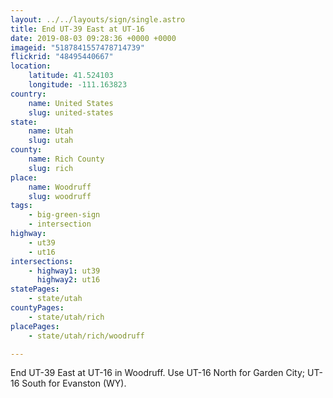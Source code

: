 ```yaml
---
layout: ../../layouts/sign/single.astro
title: End UT-39 East at UT-16
date: 2019-08-03 09:28:36 +0000 +0000
imageid: "5187841557478714739"
flickrid: "48495440667"
location:
    latitude: 41.524103
    longitude: -111.163823
country:
    name: United States
    slug: united-states
state:
    name: Utah
    slug: utah
county:
    name: Rich County
    slug: rich
place:
    name: Woodruff
    slug: woodruff
tags:
    - big-green-sign
    - intersection
highway:
    - ut39
    - ut16
intersections:
    - highway1: ut39
      highway2: ut16
statePages:
    - state/utah
countyPages:
    - state/utah/rich
placePages:
    - state/utah/rich/woodruff

---
```

End UT-39 East at UT-16 in Woodruff.  Use UT-16 North for Garden City; UT-16 South for Evanston (WY).
